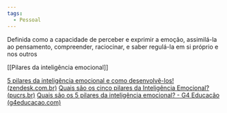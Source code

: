 ```yaml
---
tags:
  - Pessoal
---
```

Definida como a capacidade de perceber e exprimir a emoção, assimilá-la ao pensamento, compreender, raciocinar, e saber regulá-la em si próprio e nos outros

[[Pilares da inteligência emocional]]

[5 pilares da inteligência emocional e como desenvolvê-los! (zendesk.com.br)](https://www.zendesk.com.br/blog/pilares-inteligencia-emocional/)
[Quais são os cinco pilares da Inteligência Emocional? (pucrs.br)](https://online.pucrs.br/blog/pilares-inteligencia-emocional)
[Quais são os 5 pilares da inteligência emocional? - G4 Educacão (g4educacao.com)](https://g4educacao.com/portal/5-pilares-da-inteligencia-emocional)